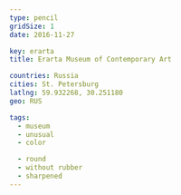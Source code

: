 ```yaml
---
type: pencil
gridSize: 1
date: 2016-11-27

key: erarta
title: Erarta Museum of Contemporary Art

countries: Russia
cities: St. Petersburg
latlng: 59.932268, 30.251180
geo: RUS

tags:
  - museum
  - unusual
  - color

  - round
  - without rubber
  - sharpened
---
```

